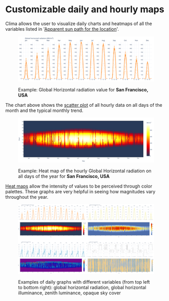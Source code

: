 # Customizable daily and hourly maps

Clima allows the user to visualize daily charts and heatmaps of all the variables listed in '[Apparent sun path for the location](https://cbe-berkeley.gitbook.io/clima/documentation/tabs-explained/sun-and-cloud/apparent-sunpath-for-the-location)'.

<figure><img src="../../../.gitbook/assets/CBEClima_San Francisco_USA_daily_sun_tab.svg" alt=""><figcaption><p>Example: Global Horizontal radiation value for <strong>San Francisco, USA</strong></p></figcaption></figure>

The chart above shows the [scatter plot](https://en.wikipedia.org/wiki/Scatter\_plot) of all hourly data on all days of the month and the typical monthly trend.

<figure><img src="../../../.gitbook/assets/CBEClima_San Francisco_USA_heatmap_sun_tab.svg" alt=""><figcaption><p>Example: Heat map of the hourly Global Horizontal radiation on all days of the year for <strong>San Francisco, USA</strong> </p></figcaption></figure>

[Heat maps](https://en.wikipedia.org/wiki/Heat\_map) allow the intensity of values to be perceived through color palettes. These graphs are very helpful in seeing how magnitudes vary throughout the year.

<figure><img src="../../../.gitbook/assets/Daily sun exa.png" alt=""><figcaption><p>Examples of daily graphs with different variables (from top left to bottom right): global horizontal radiation, global horizontal illuminance, zenith luminance, opaque sky cover</p></figcaption></figure>

